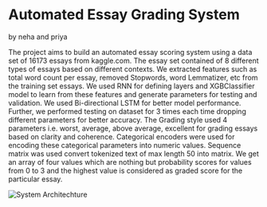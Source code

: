 # Automated Essay Grading System 
by neha and priya

The project aims to build an automated essay scoring system using a data set of 16173
essays from kaggle.com. The essay set contained of 8 different types of essays based on
different contexts. We extracted features such as total word count per essay, removed
Stopwords, word Lemmatizer, etc from the training set essays. We used RNN for
defining layers and XGBClassifier model to learn from these features and generate
parameters for testing and validation. We used Bi-directional LSTM for better model
performance. Further, we performed testing on dataset for 3 times each time dropping
different parameters for better accuracy. The Grading style used 4 parameters i.e. worst,
average, above average, excellent for grading essays based on clarity and coherence.
Categorical encoders were used for encoding these categorical parameters into numeric
values. Sequence matrix was used convert tokenized text of max length 50 into matrix.
We get an array of four values which are nothing but probability scores for values from 0
to 3 and the highest value is considered as graded score for the particular essay.




![System Architechture](https://github.com/[Prrriyanka]/[Machine_learning]/blob/[Prrriyanka/images]/Capture.PNG?raw=true)
